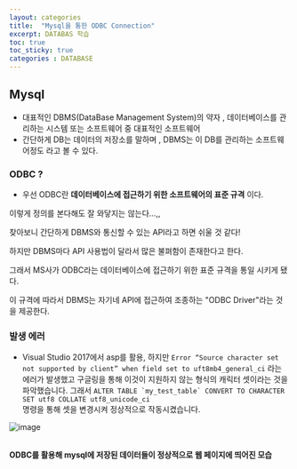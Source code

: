 ```yaml
---
layout: categories
title:  "Mysql을 통한 ODBC Connection"
excerpt: DATABAS 학습
toc: true
toc_sticky: true
categories : DATABASE
---
```


## Mysql
* 대표적인 DBMS(DataBase Management System)의 약자 , 데이터베이스를 관리하는 시스템 또는 소프트웨어 중 대표적인 소프트웨어<br/>
* 간단하게 DB는 데이터의 저장소를 말하며 , DBMS는 이 DB를 관리하는 소프트웨어정도 라고 볼 수 있다.

### ODBC ? 
  * 우선 ODBC란 __데이터베이스에 접근하기 위한 소프트웨어의 표준 규격__ 이다.

이렇게 정의를 본다해도 잘 와닿지는 않는다...,,

찾아보니 간단하게 DBMS와 통신할 수 있는 API라고 하면 쉬울 것 같다!

하지만 DBMS마다 API 사용법이 달라서 많은 불펴함이 존재한다고 한다.

그래서 MS사가 ODBC라는 데이터베이스에 접근하기 위한 표준 규격을 통일 시키게 됐다.

이 규격에 따라서 DBMS는 자기네 API에 접근하여 조종하는 "ODBC Driver"라는 것을 제공한다.

### 발생 에러
* Visual Studio 2017에서 asp를 활용, 하지만 
`Error “Source character set not supported by client” when field set to uft8mb4_general_ci` 라는 에러가 발생했고 구글링을 통해 이것이 지원하지 않는 형식의 캐릭터 셋이라는 것을 파악했습니다.
그래서 ``ALTER TABLE `my_test_table` CONVERT TO CHARACTER SET utf8 COLLATE utf8_unicode_ci``
<br/>명령을 통해 셋을 변경시켜 정상적으로 작동시켰습니다.

![image](https://user-images.githubusercontent.com/37209763/109606350-e0e7c400-7b69-11eb-8729-665a9b8218aa.png)

<br/> **ODBC를 활용해 mysql에 저장된 데이터들이 정상적으로 웹 페이지에 띄어진 모습**